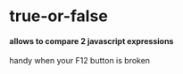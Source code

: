 # true-or-false
#### allows to compare 2 javascript expressions

handy when your F12 button is broken
